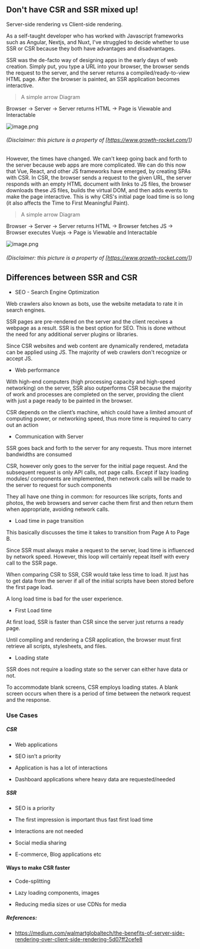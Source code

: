 ## Don't have CSR and SSR mixed up!

Server-side rendering vs Client-side rendering. 

As a self-taught developer who has worked with Javascript frameworks such as Angular, Nextjs, and Nuxt, I've struggled to decide whether to use SSR or CSR because they both have advantages and disadvantages.

SSR was the de-facto way of designing apps in the early days of web creation. Simply put, you type a URL into your browser, the browser sends the request to the server, and the server returns a compiled/ready-to-view HTML page. After the browser is painted, an SSR application becomes interactive.

> A simple arrow Diagram

Browser → Server → Server returns HTML → Page is Viewable and Interactable


![image.png](https://cdn.hashnode.com/res/hashnode/image/upload/v1616348152587/rFnqfABGE.png)
###### (Disclaimer:  this picture is a property of [https://www.growth-rocket.com/])


However, the times have changed. We can't keep going back and forth to the server because web apps are more complicated. We can do this now that Vue, React, and other JS frameworks have emerged, by creating SPAs with CSR. In CSR, the browser sends a request to the given URL, the server responds with an empty HTML document with links to JS files, the browser downloads these JS files, builds the virtual DOM, and then adds events to make the page interactive. This is why CRS's initial page load time is so long (it also affects the Time to First Meaningful Paint).

> A simple arrow Diagram

Browser → Server → Server returns HTML → Browser fetches JS → Browser executes Vuejs → Page is Viewable and Interactable

![image.png](https://cdn.hashnode.com/res/hashnode/image/upload/v1616348130513/b8kSxfMXx.png)

###### (Disclaimer:  this picture is a property of [https://www.growth-rocket.com/])

## Differences between SSR and CSR

* SEO - Search Engine Optimization 

Web crawlers also known as bots, use the website metadata to rate it in search engines.

SSR pages are pre-rendered on the server and the client receives a webpage as a result. SSR is the best option for SEO. This is done without the need for any additional server plugins or libraries.

Since CSR websites and web content are dynamically rendered, metadata can be applied using JS. The majority of web crawlers don't recognize or accept JS.

* Web performance

With high-end computers (high processing capacity and high-speed networking) on the server, SSR also outperforms CSR because the majority of work and processes are completed on the server, providing the client with just a page ready to be painted in the browser.

CSR depends on the client’s machine, which could have a limited amount of computing power, or networking speed, thus more time is required to carry out an action

* Communication with Server

SSR goes back and forth to the server for any requests. Thus more internet bandwidths are consumed

CSR, however only goes to the server for the initial page request. And the subsequent request is only API calls, not page calls. Except if lazy loading modules/ components are implemented, then network calls will be made to the server to request for such components

They all have one thing in common: for resources like scripts, fonts and photos, the web browsers and server cache them first and then return them when appropriate, avoiding network calls.

* Load time in page transition

This basically discusses the time it takes to transition from Page A to Page B.

Since SSR must always make a request to the server, load time is influenced by network speed. However, this loop will certainly repeat itself with every call to the SSR page.

When comparing CSR to SSR, CSR would take less time to load. It just has to get data from the server if all of the initial scripts have been stored before the first page load.

A long load time is bad for the user experience.

* First Load time

At first load, SSR is faster than CSR since the server just returns a ready page.

Until compiling and rendering a CSR application, the browser must first retrieve all scripts, stylesheets, and files.

* Loading state

SSR does not require a loading state so the server can either have data or not.

To accommodate blank screens, CSR employs loading states. A blank screen occurs when there is a period of time between the network request and the response.

### Use Cases

##### CSR 

* Web applications

* SEO isn’t a priority

* Application is has a lot of interactions

* Dashboard applications where heavy data are requested/needed

##### SSR 

* SEO is a priority

* The first impression is important thus fast first load time

* Interactions are not needed

* Social media sharing

* E-commerce, Blog applications etc

#### Ways to make CSR faster

* Code-splitting

* Lazy loading components, images

* Reducing media sizes or use CDNs for media

##### References:

* https://medium.com/walmartglobaltech/the-benefits-of-server-side-rendering-over-client-side-rendering-5d07ff2cefe8

